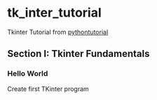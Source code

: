 # tk_inter_tutorial
Tkinter Tutorial from [pythontutorial](https://pythontutorial.net/tkinter)

## Section I: Tkinter Fundamentals

### Hello World

Create first TKinter program
